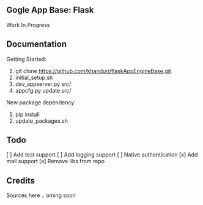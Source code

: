 Gogle App Base: Flask
-------
Work In Progress



Documentation
-------

Getting Started:
1. git clone https://github.com/khanduri/flaskAppEngineBase.git
1. initial_setup.sh
1. dev_appserver.py src/
1. appcfg.py update src/

New package dependency:
1. pip install <package>
1. update_packages.sh



Todo
-------
[ ] Add test support
[ ] Add logging support
[ ] Native authentication
[x] Add mail support
[x] Remove libs from repo



Credits
-------
Sources here .. oming soon
